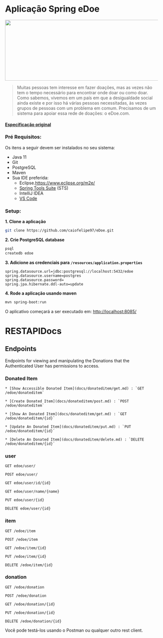 # Aplicação Spring eDoe

<p align="center">
  <img src="https://lh6.googleusercontent.com/lT7mQse0ChZB0iMO0MMXZp_k-nTqtyfY9_FuNl7eELiVQcjRztnz5d1Iu_m39pKhGeXP8-37MfmRQlkszMDEDyjlgxSfa7_5nsbJEJjkmztA0St3wy4art8UIGekWKjQOINpxtgo" height="200" width="600"> 
</p>

>Muitas pessoas tem interesse em fazer doações, mas as vezes não tem o tempo necessário para encontrar onde doar ou como doar. Como sabemos, vivemos em um país em que a desigualdade social ainda existe e por isso há várias pessoas necessitadas, às vezes grupos de pessoas com um problema em comum. Precisamos de um sistema para apoiar essa rede de doações: o eDoe.com.

#### [Especificação original](https://docs.google.com/document/d/e/2PACX-1vST2TI5lDbtMlv8rhFYJkYnrfgqzyWDv6DDvvAajz3_KK4tAs_UnAbYdI6oeMQA6jEHo5HwUAatHmd8/pub)

### Pré Requisitos:

Os itens a seguir devem ser instalados no seu sistema:
* Java 11
* Git
* PostgreSQL
* Maven
* Sua IDE preferida: 
  * Eclipse.https://www.eclipse.org/m2e/
  * [Spring Tools Suite](https://spring.io/tools) (STS)
  * IntelliJ IDEA
  * [VS Code](https://code.visualstudio.com)

### Setup:

**1. Clone a aplicação**

```bash
git clone https://github.com/caiofelipe97/eDoe.git
```

**2. Crie PostgreSQL database**
```bash
psql
createdb edoe
```
**3. Adicione as credenciais para `/resources/application.properties`**

```
spring.datasource.url=jdbc:postgresql://localhost:5432/edoe
spring.datasource.username=postgres
spring.datasource.password=
spring.jpa.hibernate.ddl-auto=update
```

**4. Rode a aplicação usando maven**

```bash
mvn spring-boot:run
```
O aplicativo começará a ser executado em: <http://localhost:8085/>

# RESTAPIDocs

## Endpoints

Endpoints for viewing and manipulating the Donations that the Authenticated User
has permissions to access.

### Donated Item

    * [Show Accessible Donated Item](docs/donateditem/get.md) : `GET /edoe/donateditem`
    
    * [Create Donated Item](docs/donateditem/post.md) : `POST /edoe/donateditem`
    
    * [Show An Donated Item](docs/donateditem/get.md) : `GET /edoe/donateditem/{id}`
    
    * [Update An Donated Item](docs/donateditem/put.md) : `PUT /edoe/donateditem/{id}`    
  
    * [Delete An Donated Item](docs/donateditem/delete.md) : `DELETE /edoe/donateditem/{id}`
    
### user

    GET edoe/user/
    
    POST edoe/user/
    
    GET edoe/user/id/{id}
    
    GET edoe/user/name/{name}
    
    PUT edoe/user/{id}
    
    DELETE edoe/user/{id}
    
### item
        
    GET /edoe/item
    
    POST /edoe/item
    
    GET /edoe/item/{id}
    
    PUT /edoe/item/{id}
    
    DELETE /edoe/item/{id}
    
### donation
       
    GET /edoe/donation
    
    POST /edoe/donation
    
    GET /edoe/donation/{id}
    
    PUT /edoe/donation/{id}
    
    DELETE /edoe/donation/{id}


Você pode testá-los usando o Postman ou qualquer outro rest client.
